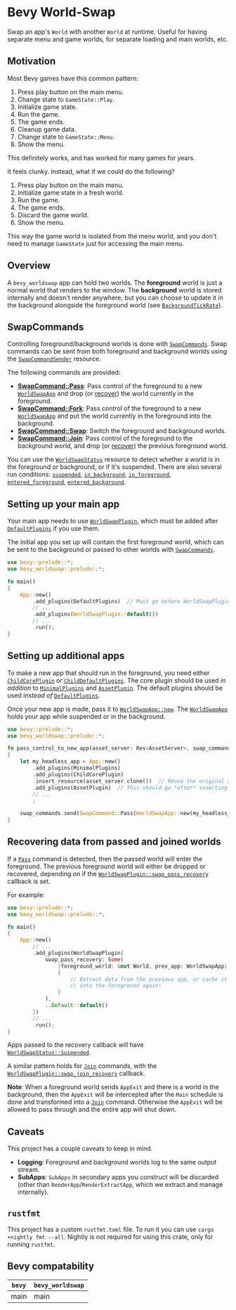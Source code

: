 # Bevy World-Swap

Swap an app's `World` with another `World` at runtime. Useful for having separate menu and game worlds, for separate loading and main worlds, etc.



## Motivation

Most Bevy games have this common pattern:

1. Press play button on the main menu.
1. Change state to `GameState::Play`.
1. Initialize game state.
1. Run the game.
1. The game ends.
1. Cleanup game data.
1. Change state to `GameState::Menu`.
1. Show the menu.

This definitely works, and has worked for many games for years.

It feels clunky. Instead, what if we could do the following?

1. Press play button on the main menu.
1. Initialize game state in a fresh world.
1. Run the game.
1. The game ends.
1. Discard the game world.
1. Show the menu.

This way the game world is isolated from the menu world, and you don't need to manage `GameState` just for accessing the main menu.



## Overview

A `bevy_worldswap` app can hold two worlds. The **foreground** world is just a normal world that renders to the window. The **background** world is stored internally and doesn't render anywhere, but you can choose to update it in the background alongside the foreground world (see [`BackgroundTickRate`](bevy_worldswap::BackgroundTickRate)).



## SwapCommands

Controlling foreground/background worlds is done with [`SwapCommands`](bevy_worldswap::SwapCommand). Swap commands can be sent from both foreground and background worlds using the [`SwapCommandSender`](bevy_worldswap::SwapCommandSender) resource.

The following commands are provided:
- [**SwapCommand::Pass**](bevy_worldswap::SwapCommand::Pass): Pass control of the foreground to a new [`WorldSwapApp`](bevy_worldswap::WorldSwapApp) and drop (or [recover](WorldSwapPlugin::swap_pass_recovery)) the world currently in the foreground.
- [**SwapCommand::Fork**](bevy_worldswap::SwapCommand::Fork): Pass control of the foreground to a new [`WorldSwapApp`](bevy_worldswap::WorldSwapApp) and put the world currently in the foreground into the background.
- [**SwapCommand::Swap**](bevy_worldswap::SwapCommand::Swap): Switch the foreground and background worlds.
- [**SwapCommand::Join**](bevy_worldswap::SwapCommand::Join): Pass control of the foreground to the background world, and drop (or [recover](WorldSwapPlugin::swap_join_recovery)) the previous foreground world.

You can use the [`WorldSwapStatus`](bevy_worldswap::WorldSwapStatus) resource to detect whether a world is in the foreground or background, or if it's suspended. There are also several run conditions: [`suspended`](bevy_worldswap::suspended), [`in_background`](bevy_worldswap::in_background), [`in_foreground`](bevy_worldswap::in_foreground), [`entered_foreground`](bevy_worldswap::entered_foreground), [`entered_background`](bevy_worldswap::entered_background).



## Setting up your main app

Your main app needs to use [`WorldSwapPlugin`](bevy_worldswap::WorldSwapPlugin), which must be added after [`DefaultPlugins`](bevy::prelude::DefaultPlugins) if you use them.

The initial app you set up will contain the first foreground world, which can be sent to the background or passed to other worlds with [`SwapCommands`](bevy_worldswap::SwapCommand).

```rust
use bevy::prelude::*;
use bevy_worldswap::prelude::*;

fn main()
{
    App::new()
        .add_plugins(DefaultPlugins)  // Must go before WorldSwapPlugin if you add this.
        // ...
        .add_plugins(WorldSwapPlugin::default())
        // ...
        .run();
}
```



## Setting up additional apps

To make a new app that should run in the foreground, you need either [`ChildCorePlugin`](bevy_worldswap::ChildCorePlugin) or [`ChildDefaultPlugins`](bevy_worldswap::ChildDefaultPlugins). The core plugin should be used *in addition* to [`MinimalPlugins`](bevy::prelude::MinimalPlugins) and [`AssetPlugin`](bevy::prelude::AssetPlugin). The default plugins should be used *instead of* [`DefaultPlugins`](bevy::prelude::DefaultPlugins).

Once your new app is made, pass it to [`WorldSwapApp::new`](bevy_worldswap::WorldSwapApp::new). The [`WorldSwapApp`](bevy_worldswap::WorldSwapApp) holds your app while suspended or in the background.

```rust
use bevy::prelude::*;
use bevy_worldswap::prelude::*;

fn pass_control_to_new_app(asset_server: Res<AssetServer>, swap_commands: Res<SwapCommandSender>)
{
    let my_headless_app = App::new()
        .add_plugins(MinimalPlugins)
        .add_plugins(ChildCorePlugin)
        .insert_resource(asset_server.clone())  // Reuse the original app's AssetServer.
        .add_plugins(AssetPlugin)  // This should go *after* inserting an AssetServer clone.
        // ...
        ;  

    swap_commands.send(SwapCommand::Pass(WorldSwapApp::new(my_headless_app)));
}
```



## Recovering data from passed and joined worlds

If a [`Pass`](bevy_worldswap::SwapCommand::Pass) command is detected, then the passed world will enter the foreground. The previous foreground world will either be dropped or recovered, depending on if the [`WorldSwapPlugin::swap_pass_recovery`](WorldSwapPlugin::swap_pass_recovery) callback is set.

For example:
```rust
use bevy::prelude::*;
use bevy_worldswap::prelude::*;

fn main()
{
    App::new()
        // ...
        .add_plugins(WorldSwapPlugin{
            swap_pass_recovery: Some(
                |foreground_world: &mut World, prev_app: WorldSwapApp|
                {
                    // Extract data from the previous app, or cache it for sending
                    // into the foreground again!
                }
            ),
            ..Default::default()
        })
        // ...
        .run();
}
```

Apps passed to the recovery callback will have [`WorldSwapStatus::Suspended`](bevy_worldswap::WorldSwapStatus::Suspended).

A similar pattern holds for [`Join`](bevy_worldswap::SwapCommand::Join) commands, with the [`WorldSwapPlugin::swap_join_recovery`](WorldSwapPlugin::swap_join_recovery) callback.

**Note**: When a foreground world sends `AppExit` and there is a world in the background, then the `AppExit` will be intercepted after the `Main` schedule is done and transformed into a [`Join`](bevy_worldswap::SwapCommand::Join) command. Otherwise the `AppExit` will be allowed to pass through and the entire app will shut down.



## Caveats

This project has a couple caveats to keep in mind.
- **Logging**: Foreground and background worlds log to the same output stream.
- **SubApps**: `SubApps` in secondary apps you construct will be discarded (other than `RenderApp`/`RenderExtractApp`, which we extract and manage internally).



## `rustfmt`

This project has a custom `rustfmt.toml` file. To run it you can use `cargo +nightly fmt --all`. Nightly is not required for using this crate, only for running `rustfmt`.



## Bevy compatability

| `bevy` | `bevy_worldswap` |
|--------|------------------|
| main   | main             |
